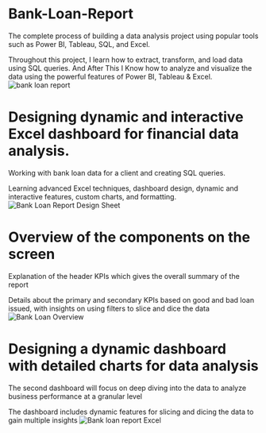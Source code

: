 # Bank-Loan-Report
 The complete process of building a data analysis project using popular tools such as Power BI, Tableau, SQL, and Excel. 

Throughout this project, I learn how to extract, transform, and load data using SQL queries. And After This I Know how to analyze and visualize the data using the powerful features of Power BI, Tableau & Excel.
![bank loan report](https://github.com/DrakshaAnjum2000/Bank-Loan-Report/assets/108967981/b7e86eaf-ebad-440a-9880-51f0fd1c5d9f)



# Designing dynamic and interactive Excel dashboard for financial data analysis.

Working with bank loan data for a client and creating SQL queries.

Learning advanced Excel techniques, dashboard design, dynamic and interactive features, custom charts, and formatting.
![Bank Loan Report Design Sheet](https://github.com/DrakshaAnjum2000/Bank-Loan-Report/assets/108967981/3ca8b4b5-2126-4b40-8901-828bc1b5e72d)



# Overview of the components on the screen

Explanation of the header KPIs which gives the overall summary of the report

Details about the primary and secondary KPIs based on good and bad loan issued, with insights on using filters to slice and dice the data
![Bank Loan Overview](https://github.com/DrakshaAnjum2000/Bank-Loan-Report/assets/108967981/2c55a16f-6e10-46a1-83cd-c40c938961ac)



# Designing a dynamic dashboard with detailed charts for data analysis

The second dashboard will focus on deep diving into the data to analyze business performance at a granular level

The dashboard includes dynamic features for slicing and dicing the data to gain multiple insights
![Bank loan report Excel](https://github.com/DrakshaAnjum2000/Bank-Loan-Report/assets/108967981/516d0cdd-c0fe-41d1-91ed-15b9c38d8aba)



